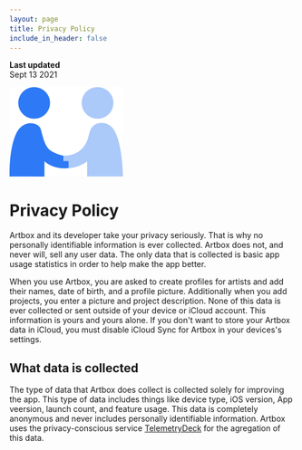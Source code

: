 ```yaml
---
layout: page
title: Privacy Policy
include_in_header: false
---
```


**Last updated**  
Sept 13 2021

![](/assets/privacy-handshake-icon.png)

# Privacy Policy
Artbox and its developer take your privacy seriously. That is why no personally identifiable information is ever collected. Artbox does not, and never will, sell any user data. The only data that is collected is basic app usage statistics in order to help make the app better. 

When you use Artbox, you are asked to create profiles for artists and add their names, date of birth, and a profile picture. Additionally when you add projects, you enter a picture and project description. None of this data is ever collected or sent outside of your device or iCloud account. This information is yours and yours alone. If you don't want to store your Artbox data in iCloud, you must disable iCloud Sync for Artbox in your devices's settings.

## What data is collected
The type of data that Artbox does collect is collected solely for improving the app. This type of data includes things like device type, iOS version, App veersion, launch count, and feature usage. This data is completely anonymous and never includes personally identifiable information. Artbox uses the privacy-conscious service [TelemetryDeck](https://telemetrydeck.com) for the agregation of this data.
